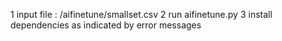 1   input file : /aifinetune/smallset.csv
2   run aifinetune.py
3   install dependencies as indicated by error messages